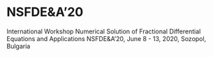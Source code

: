 # NSFDE&amp;A’20
International Workshop Numerical Solution of Fractional Differential Equations and Applications NSFDE&amp;A’20, June 8 - 13, 2020, Sozopol, Bulgaria
